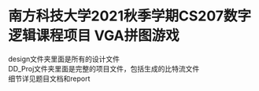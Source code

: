 # 南方科技大学2021秋季学期CS207数字逻辑课程项目  VGA拼图游戏
design文件夹里面是所有的设计文件  
DD_Proj文件夹里面是完整的项目文件，包括生成的比特流文件  
细节详见题目文档和report  
